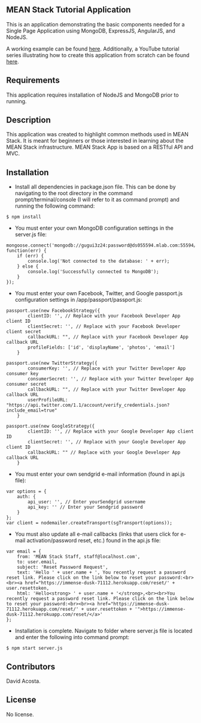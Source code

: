 ## MEAN Stack Tutorial Application

This is an application demonstrating the basic components needed for a Single Page Application using MongoDB, ExpressJS, AngularJS, and NodeJS.

A working example can be found [here](http://www.herokutestapp3z24.com/). Additionally, a YouTube tutorial series illustrating how to create this application from scratch can be found [here](https://www.youtube.com/playlist?list=PL3vQyqzqjZ637sWpKvniMCxdqZhnMJC1d).

## Requirements

This application requires installation of NodeJS and MongoDB prior to running.

## Description

This application was created to highlight common methods used in MEAN Stack. It is meant for beginners or those interested in learning about the MEAN Stack infrastructure. MEAN Stack App is based on a RESTful API and MVC. 

## Installation

- Install all dependencies in package.json file. This can be done by navigating to the root directory in the command prompt/terminal/console (I will refer to it as command prompt) and running the following command:

```
$ npm install
```

- You must enter your own MongoDB configuration settings in the server.js file:

```
mongoose.connect('mongodb://gugui3z24:password@ds055594.mlab.com:55594/diselfuel29', function(err) {
    if (err) {
        console.log('Not connected to the database: ' + err);
    } else {
        console.log('Successfully connected to MongoDB');
    }
});
```

- You must enter your own Facebook, Twitter, and Google passport.js configuration settings in /app/passport/passport.js:

``` 
passport.use(new FacebookStrategy({
        clientID: '', // Replace with your Facebook Developer App client ID
        clientSecret: '', // Replace with your Facebook Developer client secret
        callbackURL: "", // Replace with your Facebook Developer App callback URL
        profileFields: ['id', 'displayName', 'photos', 'email']
    }
```

```
passport.use(new TwitterStrategy({
        consumerKey: '', // Replace with your Twitter Developer App consumer key
        consumerSecret: '', // Replace with your Twitter Developer App consumer secret
        callbackURL: "", // Replace with your Twitter Developer App callback URL
        userProfileURL: "https://api.twitter.com/1.1/account/verify_credentials.json?include_email=true"
    }
```

```
passport.use(new GoogleStrategy({
        clientID: '', // Replace with your Google Developer App client ID
        clientSecret: '', // Replace with your Google Developer App client ID
        callbackURL: "" // Replace with your Google Developer App callback URL
    }
```

- You must enter your own sendgrid e-mail information (found in api.js file):

```
var options = {
    auth: {
        api_user: '', // Enter yourSendgrid username
        api_key: '' // Enter your Sendgrid password
    }
};
var client = nodemailer.createTransport(sgTransport(options));
```

- You must also update all e-mail callbacks (links that users click for e-mail activation/password reset, etc.) found in the api.js file:

```
var email = {
    from: 'MEAN Stack Staff, staff@localhost.com',
    to: user.email,
    subject: 'Reset Password Request',
    text: 'Hello ' + user.name + ', You recently request a password reset link. Please click on the link below to reset your password:<br><br><a href="https://immense-dusk-71112.herokuapp.com/reset/' + user.resettoken,
    html: 'Hello<strong> ' + user.name + '</strong>,<br><br>You recently request a password reset link. Please click on the link below to reset your password:<br><br><a href="https://immense-dusk-71112.herokuapp.com/reset/' + user.resettoken + '">https://immense-dusk-71112.herokuapp.com/reset/</a>'
};

```

- Installation is complete. Navigate to folder where server.js file is located and enter the following into command prompt:

```
$ npm start server.js
```

## Contributors

David Acosta.

## License

No license. 